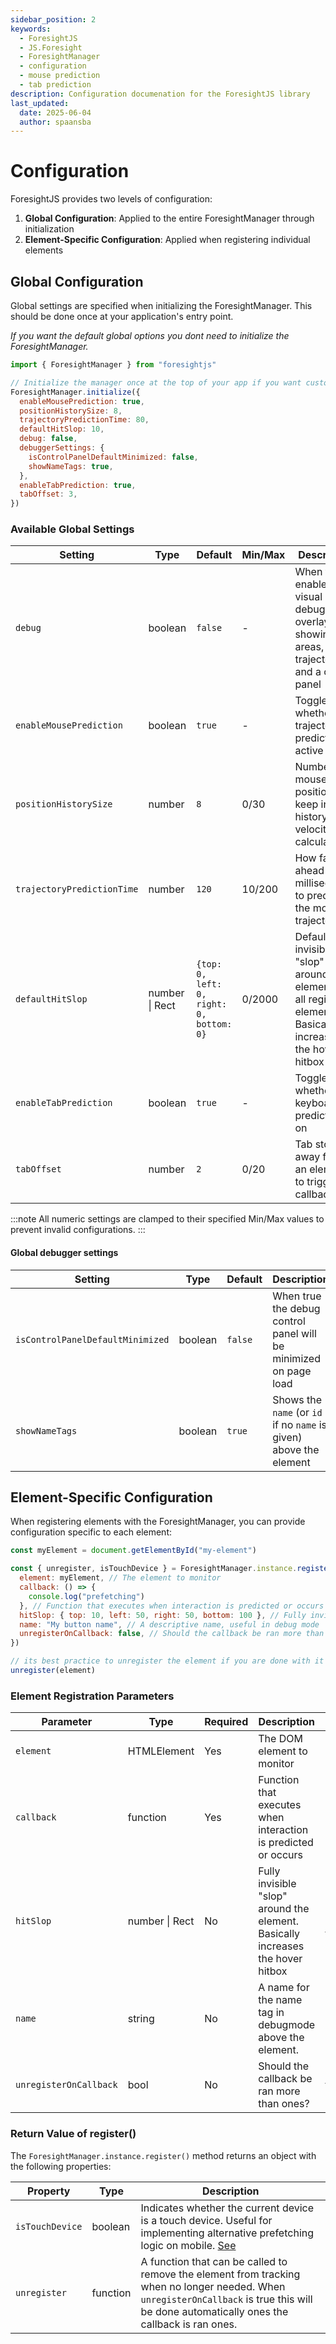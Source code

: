 ```yaml
---
sidebar_position: 2
keywords:
  - ForesightJS
  - JS.Foresight
  - ForesightManager
  - configuration
  - mouse prediction
  - tab prediction
description: Configuration documenation for the ForesightJS library
last_updated:
  date: 2025-06-04
  author: spaansba
---
```


# Configuration

ForesightJS provides two levels of configuration:

1. **Global Configuration**: Applied to the entire ForesightManager through initialization
2. **Element-Specific Configuration**: Applied when registering individual elements

## Global Configuration

Global settings are specified when initializing the ForesightManager. This should be done once at your application's entry point.

_If you want the default global options you dont need to initialize the ForesightManager._

```javascript
import { ForesightManager } from "foresightjs"

// Initialize the manager once at the top of your app if you want custom global settings
ForesightManager.initialize({
  enableMousePrediction: true,
  positionHistorySize: 8,
  trajectoryPredictionTime: 80,
  defaultHitSlop: 10,
  debug: false,
  debuggerSettings: {
    isControlPanelDefaultMinimized: false,
    showNameTags: true,
  },
  enableTabPrediction: true,
  tabOffset: 3,
})
```

### Available Global Settings

| Setting                    | Type           | Default                                  | Min/Max | Description                                                                                                      |
| -------------------------- | -------------- | ---------------------------------------- | ------- | ---------------------------------------------------------------------------------------------------------------- |
| `debug`                    | boolean        | `false`                                  | -       | When true, enables visual debugging overlays showing hit areas, trajectories, and a control panel                |
| `enableMousePrediction`    | boolean        | `true`                                   | -       | Toggles whether trajectory prediction is active                                                                  |
| `positionHistorySize`      | number         | `8`                                      | 0/30    | Number of mouse positions to keep in history for velocity calculations                                           |
| `trajectoryPredictionTime` | number         | `120`                                    | 10/200  | How far ahead (in milliseconds) to predict the mouse trajectory                                                  |
| `defaultHitSlop`           | number \| Rect | `{top: 0, left: 0, right: 0, bottom: 0}` | 0/2000  | Default fully invisible "slop" around elements for all registered elements. Basically increases the hover hitbox |
| `enableTabPrediction`      | boolean        | `true`                                   | -       | Toggles whether keyboard prediction is on                                                                        |
| `tabOffset`                | number         | `2`                                      | 0/20    | Tab stops away from an element to trigger callback                                                               |

:::note
All numeric settings are clamped to their specified Min/Max values to prevent invalid configurations.
:::

#### Global debugger settings

| Setting                          | Type    | Default | Description                                                        |
| -------------------------------- | ------- | ------- | ------------------------------------------------------------------ |
| `isControlPanelDefaultMinimized` | boolean | `false` | When true the debug control panel will be minimized on page load   |
| `showNameTags`                   | boolean | `true`  | Shows the `name` (or `id` if no `name` is given) above the element |

## Element-Specific Configuration

When registering elements with the ForesightManager, you can provide configuration specific to each element:

```javascript
const myElement = document.getElementById("my-element")

const { unregister, isTouchDevice } = ForesightManager.instance.register({
  element: myElement, // The element to monitor
  callback: () => {
    console.log("prefetching")
  }, // Function that executes when interaction is predicted or occurs
  hitSlop: { top: 10, left: 50, right: 50, bottom: 100 }, // Fully invisible "slop" around the element. Basically increases the hover hitbox
  name: "My button name", // A descriptive name, useful in debug mode
  unregisterOnCallback: false, // Should the callback be ran more than ones?
})

// its best practice to unregister the element if you are done with it (return of an useEffect in React for example)
unregister(element)
```

### Element Registration Parameters

| Parameter              | Type           | Required | Description                                                                     | Default                             |
| ---------------------- | -------------- | -------- | ------------------------------------------------------------------------------- | ----------------------------------- |
| `element`              | HTMLElement    | Yes      | The DOM element to monitor                                                      |                                     |
| `callback`             | function       | Yes      | Function that executes when interaction is predicted or occurs                  |                                     |
| `hitSlop`              | number \| Rect | No       | Fully invisible "slop" around the element. Basically increases the hover hitbox | 0 or defaultHitSlop from initialize |
| `name`                 | string         | No       | A name for the name tag in debugmode above the element.                         | element.id or "" if there is no id  |
| `unregisterOnCallback` | bool           | No       | Should the callback be ran more than ones?                                      | true                                |

### Return Value of register()

The `ForesightManager.instance.register()` method returns an object with the following properties:

| Property        | Type     | Description                                                                                                                                                                                 |
| --------------- | -------- | ------------------------------------------------------------------------------------------------------------------------------------------------------------------------------------------- |
| `isTouchDevice` | boolean  | Indicates whether the current device is a touch device. Useful for implementing alternative prefetching logic on mobile. [See](/docs/getting_started/intro#what-about-touch-devices)        |
| `unregister`    | function | A function that can be called to remove the element from tracking when no longer needed. When `unregisterOnCallback` is true this will be done automatically ones the callback is ran ones. |
